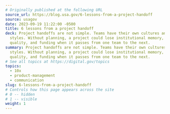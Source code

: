 ```yaml
---
# Originally published at the following URL
source_url: https://blog.usa.gov/6-lessons-from-a-project-handoff
source: usagov
date: 2023-09-19 11:22:00 -0500
title: 6 lessons from a project handoff
deck: Project handoffs are not simple. Teams have their own cultures and work
  styles. Without planning, a project could lose institutional memory, time,
  quality, and funding when it passes from one team to the next.
summary: Project handoffs are not simple. Teams have their own cultures and work
  styles. Without planning, a project could lose institutional memory, time,
  quality, and funding when it passes from one team to the next.
# See all topics at https://digital.gov/topics
topics:
  - 10x
  - product-management
  - communication
slug: 6-lessons-from-a-project-handoff
# Controls how this page appears across the site
# 0 -- hidden
# 1 -- visible
weight: 1
---
```

